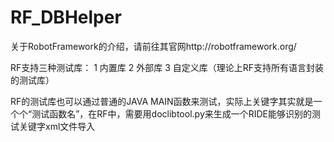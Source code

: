 RF_DBHelper
===========
关于RobotFramework的介绍，请前往其官网http://robotframework.org/

RF支持三种测试库：
1 内置库
2 外部库
3 自定义库（理论上RF支持所有语言封装的测试库）

RF的测试库也可以通过普通的JAVA MAIN函数来测试，实际上关键字其实就是一个个“测试函数名”，在RF中，需要用doclibtool.py来生成一个RIDE能够识别的测试关键字xml文件导入
